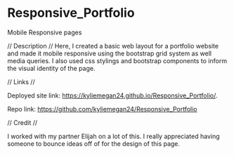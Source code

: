 # Responsive_Portfolio
Mobile Responsive pages 

// Description //
Here, I created a basic web layout for a portfolio website and made it mobile responsive using the bootstrap grid system as well media queries. I also used css stylings and bootstrap components to inform the visual identity of the page.

// Links //

Deployed site link: https://kyliemegan24.github.io/Responsive_Portfolio/.

Repo link: https://github.com/kyliemegan24/Responsive_Portfolio

// Credit //

I worked with my partner Elijah on a lot of this. I really appreciated having someone to bounce ideas off of for the design of this page.

